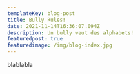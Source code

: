 ```yaml
---
templateKey: blog-post
title: Bully Rules!
date: 2021-11-14T16:36:07.094Z
description: Un bully veut des alphabets!
featuredpost: true
featuredimage: /img/blog-index.jpg
---
```

blablabla